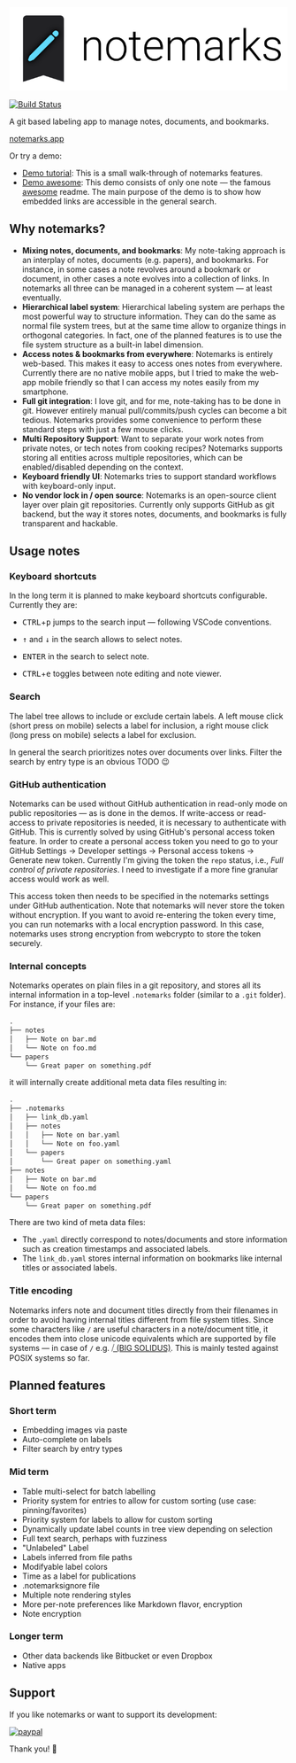 
![logo/full.png](logo/full.png)

[![Build Status](https://github.com/notemarks/notemarks/workflows/CI/badge.svg)](https://github.com/notemarks/notemarks/actions?query=workflow%3Aci)

A git based labeling app to manage notes, documents, and bookmarks.

[notemarks.app](https://notemarks.app)

Or try a demo:
- [Demo tutorial](https://notemarks.app/#demo-tutorial): This is a small walk-through of notemarks features.
- [Demo awesome](https://notemarks.app/#demo-awesome): This demo consists of only one note — the famous [awesome](https://github.com/sindresorhus/awesome) readme. The main purpose of the demo is to show how embedded links are accessible in the general search.

## Why notemarks?

- **Mixing notes, documents, and bookmarks**: My note-taking approach is an interplay of notes, documents (e.g. papers), and bookmarks. For instance, in some cases a note revolves around a bookmark or document, in other cases a note evolves into a collection of links. In notemarks all three can be managed in a coherent system — at least eventually.
- **Hierarchical label system**: Hierarchical labeling system are perhaps the most powerful way to structure information. They can do the same as normal file system trees, but at the same time allow to organize things in orthogonal categories. In fact, one of the planned features is to use the file system structure as a built-in label dimension.
- **Access notes & bookmarks from everywhere**: Notemarks is entirely web-based. This makes it easy to access ones notes from everywhere. Currently there are no native mobile apps, but I tried to make the web-app mobile friendly so that I can access my notes easily from my smartphone.
- **Full git integration**: I love git, and for me, note-taking has to be done in git. However entirely manual pull/commits/push cycles can become a bit tedious. Notemarks provides some convenience to perform these standard steps with just a few mouse clicks.
- **Multi Repository Support**: Want to separate your work notes from private notes, or tech notes from cooking recipes? Notemarks supports storing all entities across multiple repositories, which can be enabled/disabled depending on the context.
- **Keyboard friendly UI**: Notemarks tries to support standard workflows with keyboard-only input.
- **No vendor lock in / open source**: Notemarks is an open-source client layer over plain git repositories. Currently only supports GitHub as git backend, but the way it stores notes, documents, and bookmarks is fully transparent and hackable.

## Usage notes

### Keyboard shortcuts

In the long term it is planned to make keyboard shortcuts configurable. Currently they are:

- <kbd>CTRL</kbd>+<kbd>p</kbd> jumps to the search input — following VSCode conventions.

- <kbd>↑</kbd> and <kbd>↓</kbd> in the search allows to select notes.

- <kbd>ENTER</kbd> in the search to select note.

- <kbd>CTRL</kbd>+<kbd>e</kbd> toggles between note editing and note viewer.

### Search

The label tree allows to include or exclude certain labels. A left mouse click (short press on mobile) selects a label for inclusion, a right mouse click (long press on mobile) selects a label for exclusion.

In general the search prioritizes notes over documents over links. Filter the search by entry type is an obvious TODO 😉

### GitHub authentication

Notemarks can be used without GitHub authentication in read-only mode on public repositories — as is done in the demos. If write-access or read-access to private repositories is needed, it is necessary to authenticate with GitHub. This is currently solved by using GitHub's personal access token feature. In order to create a personal access token you need to go to your GitHub Settings → Developer settings → Personal access tokens → Generate new token. Currently I'm giving the token the `repo` status, i.e., _Full control of private repositories_. I need to investigate if a more fine granular access would work as well.

This access token then needs to be specified in the notemarks settings under GitHub authentication. Note that notemarks will never store the token without encryption. If you want to avoid re-entering the token every time, you can run notemarks with a local encryption password. In this case, notemarks uses strong encryption from webcrypto to store the token securely.

### Internal concepts

Notemarks operates on plain files in a git repository, and stores all its internal information in a top-level `.notemarks` folder (similar to a `.git` folder). For instance, if your files are:

```
.
├── notes
│   ├── Note on bar.md
│   └── Note on foo.md
└── papers
    └── Great paper on something.pdf
```

it will internally create additional meta data files resulting in:

```
.
├── .notemarks
│   ├── link_db.yaml
│   ├── notes
│   │   ├── Note on bar.yaml
│   │   └── Note on foo.yaml
│   └── papers
│       └── Great paper on something.yaml
├── notes
│   ├── Note on bar.md
│   └── Note on foo.md
└── papers
    └── Great paper on something.pdf
```

There are two kind of meta data files:
- The `.yaml` directly correspond to notes/documents and store information such as creation timestamps and associated labels.
- The `link_db.yaml` stores internal information on bookmarks like internal titles or associated labels.


### Title encoding

Notemarks infers note and document titles directly from their filenames in order to avoid having internal titles different from file system titles. Since some characters like `/` are useful characters in a note/document title, it encodes them into close unicode equivalents which are supported by file systems — in case of `/` e.g. [⧸ (BIG SOLIDUS)](https://www.fileformat.info/info/unicode/char/29f8/index.htm). This is mainly tested against POSIX systems so far.


## Planned features

### Short term

- Embedding images via paste
- Auto-complete on labels
- Filter search by entry types

### Mid term

- Table multi-select for batch labelling
- Priority system for entries to allow for custom sorting (use case: pinning/favorites)
- Priority system for labels to allow for custom sorting
- Dynamically update label counts in tree view depending on selection
- Full text search, perhaps with fuzziness
- "Unlabeled" Label
- Labels inferred from file paths
- Modifyable label colors
- Time as a label for publications
- .notemarksignore file
- Multiple note rendering styles
- More per-note preferences like Markdown flavor, encryption
- Note encryption

### Longer term

- Other data backends like Bitbucket or even Dropbox
- Native apps

## Support

If you like notemarks or want to support its development:

[![paypal](https://www.paypalobjects.com/en_US/DK/i/btn/btn_donateCC_LG.gif)](https://paypal.me/FabKeller)

Thank you! 🙏


